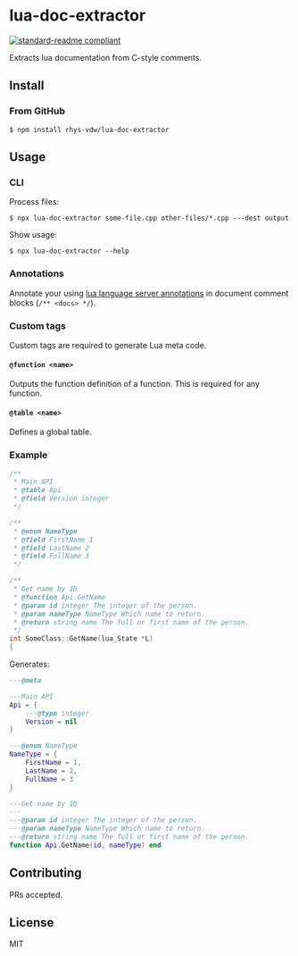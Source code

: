 # lua-doc-extractor

[![standard-readme compliant](https://img.shields.io/badge/readme%20style-standard-brightgreen.svg?style=flat-square)](https://github.com/RichardLitt/standard-readme)

Extracts lua documentation from C-style comments.

## Install

### From GitHub

```
$ npm install rhys-vdw/lua-doc-extractor
```

## Usage

### CLI

Process files:

```
$ npx lua-doc-extractor some-file.cpp other-files/*.cpp ---dest output
```

Show usage:

```
$ npx lua-doc-extractor --help
```

### Annotations

Annotate your using [lua language server annotations](https://luals.github.io/wiki/annotations/) in document comment blocks (`/** <docs> */`).

### Custom tags

Custom tags are required to generate Lua meta code.

#### `@function <name>`

Outputs the function definition of a function. This is required for any function.

#### `@table <name>`

Defines a global table.

### Example

```cpp
/**
 * Main API
 * @table Api
 * @field Version integer
 */

/**
 * @enum NameType
 * @field FirstName 1
 * @field LastName 2
 * @field FullName 3
 */

/**
 * Get name by ID
 * @function Api.GetName
 * @param id integer The integer of the person.
 * @param nameType NameType Which name to return.
 * @return string name The full or first name of the person.
 */
int SomeClass::GetName(lua_State *L)
{
```

Generates:

```lua
---@meta

---Main API
Api = {
	---@type integer
	Version = nil
}

---@enum NameType
NameType = {
	FirstName = 1,
	LastName = 2,
	FullName = 3
}

---Get name by ID
---
---@param id integer The integer of the person.
---@param nameType NameType Which name to return.
---@return string name The full or first name of the person.
function Api.GetName(id, nameType) end
```

## Contributing

PRs accepted.

## License

MIT
